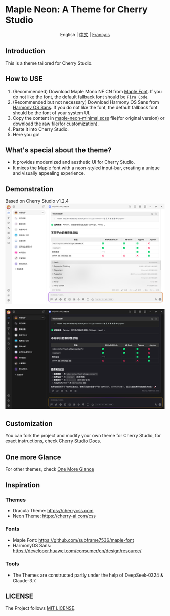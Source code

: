 # Maple Neon: A Theme for Cherry Studio

<div style="text-align: center">
English |
<a href="https://github.com/BoningtonChen/CherryStudio_themes/blob/master/docs/README.zh.md">中文</a> |
<a href="https://github.com/BoningtonChen/CherryStudio_themes/blob/master/docs/README.fr.md">Français</a>
</div>

## Introduction
This is a theme tailored for Cherry Studio.

## How to USE
1. (Recommended) Download Maple Mono NF CN from [Maple Font](https://github.com/subframe7536/maple-font/releases/download/v7.2/MapleMono-NF-CN-unhinted.zip). If you do not like the font, the default fallback font should be `Fira Code`.
2. (Recommended but not necessary) Download Harmony OS Sans from [Harmony OS Sans](https://developer.huawei.com/images/download/general/HarmonyOS-Sans.zip). If you do not like the font, the default fallback font should be the font of your system UI.
3. Copy the content in [maple-neon-minimal.scss](./themes/maple-neon-minimal.scss) file(for original version) or download the raw file(for customization).
4. Paste it into Cherry Studio.
5. Here you go!

## What's special about the theme?
- It provides modernized and aesthetic UI for Cherry Studio.
- It mixes the Maple font with a neon-styled input-bar, creating a unique and visually appealing experience.

## Demonstration
Based on Cherry Studio v1.2.4
![Page Light](./examples/main-page-light.png)

![Page Dark](./examples/main-page-dark.png)

## Customization
You can fork the project and modify your own theme for Cherry Studio, for exact instructions, check [Cherry Studio Docs](https://docs.cherry-ai.com/personalization-settings/css).

## One more Glance
For other themes, check [One More Glance](./OneMoreGlance.md)

## Inspiration
### Themes
- Dracula Theme: https://cherrycss.com
- Neon Theme: https://cherry-ai.com/css

### Fonts
- Maple Font: https://github.com/subframe7536/maple-font
- HarmonyOS Sans: https://developer.huawei.com/consumer/cn/design/resource/

### Tools
- The Themes are constructed partly under the help of DeepSeek-0324 & Claude-3.7. 

## LICENSE
The Project follows [MIT LICENSE](./LICENSE).
